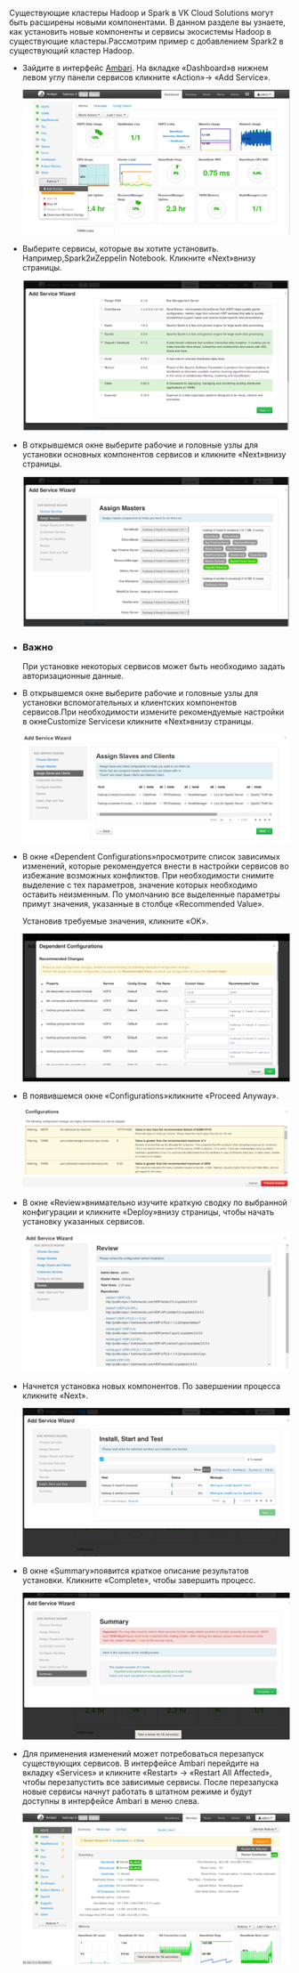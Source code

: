 Существующие кластеры Hadoop и Spark в VK Cloud Solutions могут быть расширены новыми компонентами. В данном разделе вы узнаете, как установить новые компоненты и сервисы экосистемы Hadoop в существующие кластеры.Рассмотрим пример с добавлением Spark2 в существующий кластер Hadoop.

*   Зайдите в интерфейс [Ambari](https://ambari.apache.org/). На вкладке «Dashboard»в нижнем левом углу панели сервисов кликните «Action»→ «Add Service».
    
    ![](./assets/1533045021997-36a377367202f26ab2e0d0062fadb74b.png)
*   Выберите сервисы, которые вы хотите установить. Например,Spark2иZeppelin Notebook. Кликните «Next»внизу страницы.
    
    ![](./assets/1533045042967-159256458a7b5e5743c1add9a90e25b1.png)
*   В открывшемся окне выберите рабочие и головные узлы для установки основных компонентов сервисов и кликните «Next»внизу страницы.
    
    ![](./assets/1533045073064-b2841cc13e90d709c5de1afc4ab31aa5.png)
    
*   ### Важно
    
    При установке некоторых сервисов может быть необходимо задать авторизационные данные.
    
*   В открывшемся окне выберите рабочие и головные узлы для установки вспомогательных и клиентских компонентов сервисов.При необходимости измените рекомендуемые настройки в окнеCustomize Servicesи кликните «Next»внизу страницы.
    
    ![](./assets/1533045122736-42a537c04dd43b08e7bdb833db7a4df5.png)
    
*   В окне «Dependent Configurations»просмотрите список зависимых изменений, которые рекомендуется внести в настройки сервисов во избежание возможных конфликтов. При необходимости снимите выделение с тех параметров, значение которых необходимо оставить неизменным. По умолчанию все выделенные параметры примут значения, указанные в столбце «Recommended Value».
    
    Установив требуемые значения, кликните «OK».
    
    ![](./assets/1533045137910-1c45aa460518a9fac233efcbe8b7f918.png)
    
*   В появившемся окне «Configurations»кликните «Proceed Anyway».
    
    ![](./assets/1533045291593-4e912558be61534c3e8975a35628cf72.png)
    
*   В окне «Review»внимательно изучите краткую сводку по выбранной конфигурации и кликните «Deploy»внизу страницы, чтобы начать установку указанных сервисов.
    
    ![](./assets/1533045312095-24129d9898b708360668a85625198b0a.png)
    
*   Начнется установка новых компонентов. По завершении процесса кликните «Next».
    
    ![](./assets/1533045331250-6099349b2921ec48ab424b1fc5121a7c.png)
    
*   В окне «Summary»появится краткое описание результатов установки. Кликните «Complete», чтобы завершить процесс.
    
    ![](./assets/1533045384632-81132abe60b3b99b7b7a2acdccbb9c79.png)
    
*   Для применения изменений может потребоваться перезапуск существующих сервисов. В интерфейсе Ambari перейдите на вкладку «Services» и кликните «Restart» → «Restart All Affected», чтобы перезапустить все зависимые сервисы. После перезапуска новые сервисы начнут работать в штатном режиме и будут доступны в интерфейсе Ambari в меню слева.
    
    ![](./assets/1533045407373-f4a93b547e095704e5d8815d6d5839c7.png)